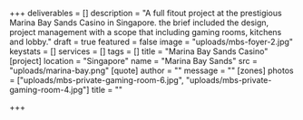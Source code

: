 +++
deliverables = []
description = "A full fitout project at the prestigious Marina Bay Sands Casino in Singapore. the brief included the design, project management with a scope that including gaming rooms, kitchens and lobby."
draft = true
featured = false
image = "uploads/mbs-foyer-2.jpg"
keystats = []
services = []
tags = []
title = "Marina Bay Sands Casino"
[project]
location = "Singapore"
name = "Marina Bay Sands"
src = "uploads/marina-bay.png"
[quote]
author = ""
message = ""
[zones]
photos = ["uploads/mbs-private-gaming-room-6.jpg", "uploads/mbs-private-gaming-room-4.jpg"]
title = ""

+++
